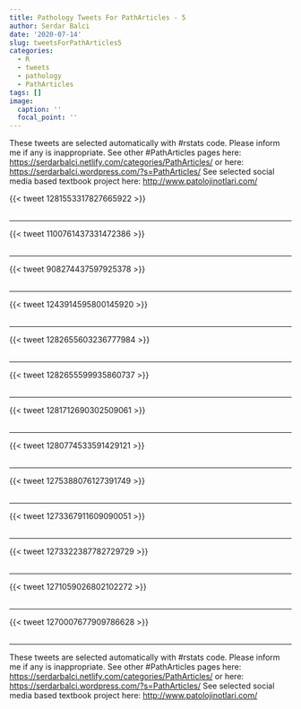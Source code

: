 ```yaml
---
title: Pathology Tweets For PathArticles - 5
author: Serdar Balci
date: '2020-07-14'
slug: tweetsForPathArticles5
categories:
  - R
  - tweets
  - pathology
  - PathArticles
tags: []
image:
  caption: ''
  focal_point: ''
---
```



These tweets are selected automatically with #rstats code. Please inform me if any is inappropriate.
See other #PathArticles pages here: https://serdarbalci.netlify.com/categories/PathArticles/  or here: https://serdarbalci.wordpress.com/?s=PathArticles/ 
See selected social media based textbook project here: http://www.patolojinotlari.com/

{{< tweet 1281553317827665922 >}}
<br>
<br>
<hr>
{{< tweet 1100761437331472386 >}}
<br>
<br>
<hr>
{{< tweet 908274437597925378 >}}
<br>
<br>
<hr>
{{< tweet 1243914595800145920 >}}
<br>
<br>
<hr>
{{< tweet 1282655603236777984 >}}
<br>
<br>
<hr>
{{< tweet 1282655599935860737 >}}
<br>
<br>
<hr>
{{< tweet 1281712690302509061 >}}
<br>
<br>
<hr>
{{< tweet 1280774533591429121 >}}
<br>
<br>
<hr>
{{< tweet 1275388076127391749 >}}
<br>
<br>
<hr>
{{< tweet 1273367911609090051 >}}
<br>
<br>
<hr>
{{< tweet 1273322387782729729 >}}
<br>
<br>
<hr>
{{< tweet 1271059026802102272 >}}
<br>
<br>
<hr>
{{< tweet 1270007677909786628 >}}
<br>
<br>
<hr>


These tweets are selected automatically with #rstats code. Please inform me if any is inappropriate.
See other #PathArticles pages here: https://serdarbalci.netlify.com/categories/PathArticles/  or here: https://serdarbalci.wordpress.com/?s=PathArticles/ 
See selected social media based textbook project here: http://www.patolojinotlari.com/
